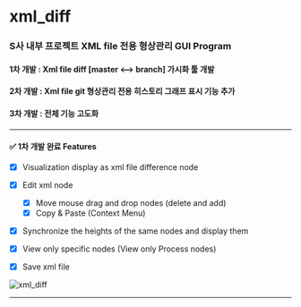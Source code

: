 # xml_diff
### S사 내부 프로젝트 XML file 전용 형상관리 GUI Program

#### 1차 개발 : Xml file diff [master <--> branch] 가시화 툴 개발
#### 2차 개발 : Xml file git 형상관리 전용 히스토리 그래프 표시 기능 추가
#### 3차 개발 : 전체 기능 고도화

***

#### ✅ 1차 개발 완료 Features

- [x] Visualization display as xml file difference node
- [x] Edit xml node
  - [x] Move mouse drag and drop nodes (delete and add)
  - [x] Copy & Paste (Context Menu)
- [x] Synchronize the heights of the same nodes and display them
- [x] View only specific nodes (View only Process nodes)
- [x] Save xml file


![xml_diff](https://github.com/tyeom/xml_diff/assets/13028129/56568dd0-9dfd-4b92-ac44-65416d2058f3)

***
